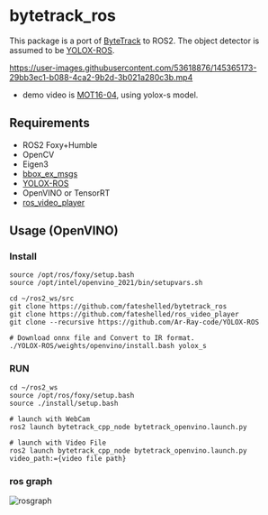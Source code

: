 # bytetrack_ros

This package is a port of [ByteTrack](https://github.com/ifzhang/ByteTrack) to ROS2.
The object detector is assumed to be [YOLOX-ROS](https://github.com/Ar-Ray-code/YOLOX-ROS).


https://user-images.githubusercontent.com/53618876/145365173-29bb3ec1-b088-4ca2-9b2d-3b021a280c3b.mp4
* demo video is [MOT16-04](https://motchallenge.net/vis/MOT16-04), using yolox-s model.

## Requirements
- ROS2 Foxy+Humble
- OpenCV
- Eigen3
- [bbox_ex_msgs](https://github.com/Ar-Ray-code/bbox_ex_msgs)
- [YOLOX-ROS](https://github.com/Ar-Ray-code/YOLOX-ROS)
- OpenVINO or TensorRT
- [ros_video_player](https://github.com/fateshelled/ros_video_player)

## Usage (OpenVINO)
### Install
```
source /opt/ros/foxy/setup.bash
source /opt/intel/openvino_2021/bin/setupvars.sh

cd ~/ros2_ws/src
git clone https://github.com/fateshelled/bytetrack_ros
git clone https://github.com/fateshelled/ros_video_player
git clone --recursive https://github.com/Ar-Ray-code/YOLOX-ROS

# Download onnx file and Convert to IR format.
./YOLOX-ROS/weights/openvino/install.bash yolox_s
```

### RUN
```
cd ~/ros2_ws
source /opt/ros/foxy/setup.bash
source ./install/setup.bash

# launch with WebCam
ros2 launch bytetrack_cpp_node bytetrack_openvino.launch.py

# launch with Video File
ros2 launch bytetrack_cpp_node bytetrack_openvino.launch.py video_path:={video file path}

```

### ros graph
![rosgraph](https://user-images.githubusercontent.com/53618876/145340126-8c5fc081-9238-49f8-bace-de2854e546b7.png)
